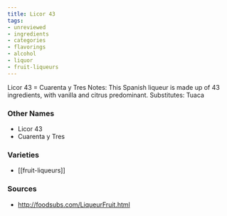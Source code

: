 ```yaml
---
title: Licor 43
tags:
- unreviewed
- ingredients
- categories
- flavorings
- alcohol
- liquor
- fruit-liqueurs
---
```

Licor 43 = Cuarenta y Tres Notes: This Spanish liqueur is made up of 43 ingredients, with vanilla and citrus predominant. Substitutes: Tuaca

### Other Names

* Licor 43
* Cuarenta y Tres

### Varieties

* [[fruit-liqueurs]]

### Sources
* http://foodsubs.com/LiqueurFruit.html
